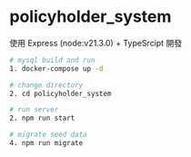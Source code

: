 # policyholder_system

使用 Express (node:v21.3.0) + TypeSrcipt 開發

```sh
# mysql build and run
1. docker-compose up -d

# change directory
2. cd policyholder_system

# run server
2. npm run start

# migrate seed data
4. npm run migrate
```
